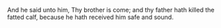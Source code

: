 And he said unto him, Thy brother is come; and thy father hath killed the fatted calf, because he hath received him safe and sound.
